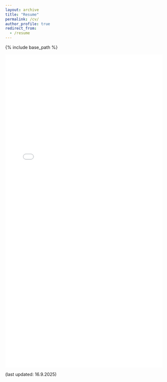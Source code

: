 ```yaml
---
layout: archive
title: "Resume"
permalink: /cv/
author_profile: true
redirect_from:
  - /resume
---
```




{% include base_path %}

<iframe 
  src="{{ '/files/my_cv.pdf' | relative_url }}" 
  width="100%" 
  height="1000px" 
  style="border:none;">
</iframe>

(last updated: 16.9.2025)

<!-- 
---

## Education
**BSc Computer Science and Engineering**  
TU Delft, Sep. 2022 – June 2025  
*GPA: 8.71/10 (top ∼5%)*  
- Relevant Courses: Multimedia Processing track, Calculus, Statistics, Linear Algebra, Reasoning and Logic, Automata, Computability and Complexity, Machine Learning, Data Management, Algorithm Design

**Minor, Robotics**  
TU Delft, Sep. 2024 – Feb. 2025  
- Highly selective minor featuring a six-month team project with an industry partner to develop a custom industrial robot.  
- Courses included Robot Dynamics, Circuit Analysis, and Industrial Design.

**Bachelors Honours Degree**  
TU Delft, Sep. 2023 – June 2025  
*GPA: 9.0/10*  
- 21-credit program for high-achieving students.  
- Includes a research project in one of Delft’s labs and an interdisciplinary course in History and Philosophy.

---

## Research Experience
**Unsupervised Feature Generation for Preference Modeling**  
UCL DARK Lab (Remote), Oct. 2024 – Present  
- Co-authoring research testing an unsupervised technique that uses LLMs to extract features from text corpora for training preference models.  

**Bayesian Neural Network Compression**  
Delft Systems and Control Lab, Apr. 2024 – Dec. 2024  
- Developed a novel neuron-level pruning algorithm for BNNs, achieving state-of-the-art results with up to 80% pruning.  
- Balanced neuron reduction with predictive distribution preservation using the Wasserstein metric.  
- Supervised by Dr. L. Laurenti and Prof. A. Anand.

**Drone Model Mismatch**  
Delft Cognitive Robotics Lab, May 2024  
- Simulated quadrotor drone dynamics in Gazebo with Model Predictive Control.  
- Identified discrepancies between models and real-world behaviour, enhancing drone safety.  
- Supervised by Prof. J. Hellendoorn.

**Text Summarization of Czech News Articles**  
Masaryk University, Jan. – May 2022  
- Implemented LSTM with attention in TensorFlow, vectorized beam search, and GPU-optimized preprocessing pipeline.  
- Improved state-of-the-art by 2.6 ROUGE points.  
- Explored tokenization for Czech, compared abstractive vs extractive methods, and analyzed cognitive bias in summarization.  
- Supervised by Prof. A. Horák.

---

## Work Experience
**Machine Learning Research Intern**  
Rossum, Prague, Czechia, Jul. – Aug. 2024  
- Increased product accuracy by 4% with a document-ranking algorithm for few-shot classification.  
- Deployed an “online” algorithm inspired by Thompson Sampling to dynamically update document rankings in production.

**Software Engineering Intern**  
ASML, Veldhoven, Netherlands, Apr. – Jun. 2024  
- Developed a hierarchical clustering plot for spotting microchip defects, rendering 1M+ points under 1s (~20x faster).  
- Led team integration of visualizations into an interactive React + Spring application with secure data storage.

**Machine Learning Engineer**  
Blindspot AI, Remote (Prague), Oct. 2022 – May 2023  
- Implemented and deployed a Flask API using GPT-3.5 for resume parsing.  
- Replaced rule-based parsing with LLMs, improving accuracy by ∼30%, cutting costs, and securing future client collaboration.

---

## Selected Projects
**Robotics Minor Project** | C++, Python, ROS | Sep. 2024 – Jan. 2025  
- Led a six-member interdisciplinary team with €7000 budget to build an autonomous greenhouse platform (100kg payload).  
- Implemented Bluetooth localisation, Kalman filters, A* path planning, computer vision, sonar collision detection, and multi-robot task distribution.  

**License Plate Recognition** | Python, OpenCV, NumPy | Feb. – Mar. 2024  
- Designed morphology, colour segmentation, and contour-finding algorithms.  
- Achieved 88% accuracy, the top result in class.

**AI Speech Therapy App** | Flutter, Python, PyTorch | Sep. 2021 – Sep. 2022  
- Built an app for speech improvement in hard-of-hearing children, incubated in the SIA accelerator.  
- Developed dataset via grapheme-to-phoneme models, fine-tuned Meta’s Wav2Vec model for phoneme mispronunciation detection.

---

## Leadership
- **Board Member, Delft AI Safety Initiative (2024 – Present):** Tutoring a 5-week AI Alignment 101 course, hosting book clubs.  
- **President, Delft Debating Club (2023 – 2024):** Coached debating on technology, politics, and philosophy; doubled active membership through workshops and events.

---

## Awards
- **Bakala Foundation Scholarship** – Full 3-year funding, awarded to 12/200 applicants.  
- **5th Place, SOC 2022** – Czech government national science competition.  
- **1st Place, Soutez a Podnikej 2021** – Czech national startup competition.  
- **Octofinalist, World Schools Debating Championship (2022)** – National Team’s best result to date.  
- **2x Champion, 2x Best Speaker, Czech National Debating League (2021–22).**

---

## Skills
- **Programming Languages:** Python, Java, TypeScript, C/C++, Scala, HTML/CSS, SQL  
- **Technologies:** Git, Linux, Docker, Azure, PyTorch, TensorFlow, Pandas, React, Spring, Mockito/JUnit, ROS2, LaTeX  
- **Languages:** Czech (Native), English (C1) -->